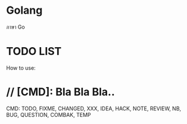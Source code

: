 # Golang
ภาษา Go

# TODO LIST
How to use:
#  // [CMD]: Bla Bla Bla..
CMD: TODO, FIXME, CHANGED, XXX, IDEA, HACK, NOTE, REVIEW, NB, BUG, QUESTION, COMBAK, TEMP
